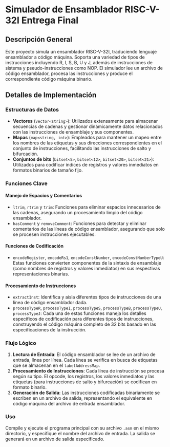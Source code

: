 # Simulador de Ensamblador RISC-V-32I Entrega Final

## Descripción General

Este proyecto simula un ensamblador RISC-V-32I, traduciendo lenguaje ensamblador a código máquina. Soporta una variedad de tipos de instrucciones incluyendo R, I, S, B, U y J, además de instrucciones de sistema y pseudo-instrucciones como NOP. El simulador lee un archivo de código ensamblador, procesa las instrucciones y produce el correspondiente código máquina binario.

## Detalles de Implementación

### Estructuras de Datos
- **Vectores** (`vector<string>`): Utilizados extensamente para almacenar secuencias de cadenas y gestionar dinámicamente datos relacionados con las instrucciones de ensamblaje y sus componentes.
- **Mapas** (`map<string, int>`): Empleados para mantener un mapeo entre los nombres de las etiquetas y sus direcciones correspondientes en el conjunto de instrucciones, facilitando las instrucciones de salto y bifurcación.
- **Conjuntos de bits** (`bitset<5>`, `bitset<12>`, `bitset<20>`, `bitset<21>`): Utilizados para codificar índices de registros y valores inmediatos en formatos binarios de tamaño fijo.

### Funciones Clave

#### Manejo de Espacios y Comentarios
- `ltrim`, `rtrim` y `trim`: Funciones para eliminar espacios innecesarios de las cadenas, asegurando un procesamiento limpio del código ensamblador.
- `hasComment` y `removeComment`: Funciones para detectar y eliminar comentarios de las líneas de código ensamblador, asegurando que solo se procesen instrucciones ejecutables.

#### Funciones de Codificación
- `encodeRegister`, `encodeRs1`, `encodeConstNumber`, `encodeConstNumberTypeU`: Estas funciones convierten componentes de la sintaxis de ensamblaje (como nombres de registros y valores inmediatos) en sus respectivas representaciones binarias.

#### Procesamiento de Instrucciones
- `extractInst`: Identifica y aísla diferentes tipos de instrucciones de una línea de código ensamblador dada.
- `processTypeR`, `processTypeI`, `processTypeS`, `processTypeB`, `processTypeU`, `processTypeJ`: Cada una de estas funciones maneja los detalles específicos de codificación para diferentes tipos de instrucciones, construyendo el código máquina completo de 32 bits basado en las especificaciones de la instrucción.

### Flujo Lógico

1. **Lectura de Entrada**: El código ensamblador se lee de un archivo de entrada, línea por línea. Cada línea se verifica en busca de etiquetas que se almacenan en el `labelAddressMap`.
2. **Procesamiento de Instrucciones**: Cada línea de instrucción se procesa según su tipo. El opcode, los registros, los valores inmediatos y las etiquetas (para instrucciones de salto y bifurcación) se codifican en formato binario.
3. **Generación de Salida**: Las instrucciones codificadas binariamente se escriben en un archivo de salida, representando el equivalente en código máquina del archivo de entrada ensamblador.

### Uso

Compile y ejecute el programa principal con su archivo `.asm` en el mismo directorio, y especifique el nombre del archivo de entrada. La salida se generará en un archivo de salida especificado.

